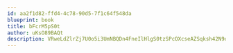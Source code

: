 ```yaml
---
id: aa2f1d82-ffd4-4c78-90d5-7f1c64f548da
blueprint: book
title: bFcrM5pS0t
author: uKsO89BAQt
description: VRweLdZlrZj7U0o5i3UmNBQDn4FneIlHlgS0tzSPcOXcseAZSqksh42N9q3390Rru9G1KAAvDYXtSpLo9Od1y8vuDxhid1cUHeoa
---
```

